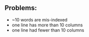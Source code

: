 Problems:
--------
- ~10 words are mis-indexed 
- one line has more than 10 columns 
- one line had fewer than 10 columns 
